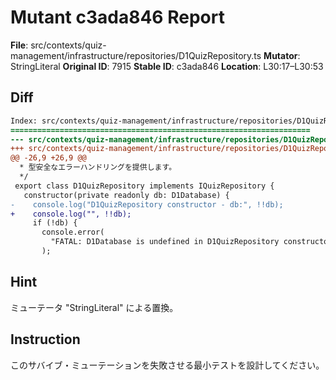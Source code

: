 # Mutant c3ada846 Report

**File**: src/contexts/quiz-management/infrastructure/repositories/D1QuizRepository.ts
**Mutator**: StringLiteral
**Original ID**: 7915
**Stable ID**: c3ada846
**Location**: L30:17–L30:53

## Diff

```diff
Index: src/contexts/quiz-management/infrastructure/repositories/D1QuizRepository.ts
===================================================================
--- src/contexts/quiz-management/infrastructure/repositories/D1QuizRepository.ts	original
+++ src/contexts/quiz-management/infrastructure/repositories/D1QuizRepository.ts	mutated #7915
@@ -26,9 +26,9 @@
  * 型安全なエラーハンドリングを提供します。
  */
 export class D1QuizRepository implements IQuizRepository {
   constructor(private readonly db: D1Database) {
-    console.log("D1QuizRepository constructor - db:", !!db);
+    console.log("", !!db);
     if (!db) {
       console.error(
         "FATAL: D1Database is undefined in D1QuizRepository constructor!",
       );
```

## Hint

ミューテータ "StringLiteral" による置換。

## Instruction

このサバイブ・ミューテーションを失敗させる最小テストを設計してください。
